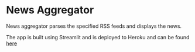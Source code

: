 <h1>News Aggregator</h1>
News aggregator parses the specified RSS feeds and displays the news.

The app is built using Streamlit and is deployed to Heroku and can be found <a href="https://news-agg-rss-feed-heroku.herokuapp.com/">here</a>
